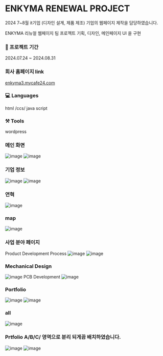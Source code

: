# ENKYMA RENEWAL PROJECT
2024 7~8월 it기업 (디자인 설계, 제품 제조) 기업의 웹페이지 제작을 담당하였습니다. 







ENKYMA 리뉴얼 웹페이지 팀 프로젝트
기획, 디자인, 메인페이지 UI 을 구현





### 📁 프로젝트 기간
2024.07.24 ~ 2024.08.31

### 회사 홈페이지 link
[enkyma3.mycafe24.com](enkyma3.mycafe24.com)




### 💻 Languages

html /ccs/ java script



### ⚒️ Tools

wordpress




 ### 메인 화면 
 ![image](https://github.com/user-attachments/assets/7b4e6449-9e88-4aa3-81c1-944d48aaa881)
![image](https://github.com/user-attachments/assets/46f5afe4-559f-4f06-b768-2d8726963fba)


 ###  기업 정보 
 ![image](https://github.com/user-attachments/assets/ebd90f40-a51c-49da-8abd-111d8392c567)
 ![image](https://github.com/user-attachments/assets/1b9a60b9-20fc-4cb8-bc92-4c5f13245f59)



 ### 연혁 
![image](https://github.com/user-attachments/assets/be7f1d75-c021-4727-abf4-d33cd586c97d)



 ### map 
![image](https://github.com/user-attachments/assets/79052b64-ea13-430c-b6b4-e500ba8c7f9e)




 ### 사업 분야 페이지 

Product Development Process
![image](https://github.com/user-attachments/assets/a21bf3c3-8990-447f-8dc2-1a62113e77a5)
![image](https://github.com/user-attachments/assets/9ba0e510-9cc6-4875-a14e-3168e7052894)


 ### Mechanical Design
![image](https://github.com/user-attachments/assets/1b8e9033-2cbf-4162-a662-27f80f82bfb3)
PCB Development​
![image](https://github.com/user-attachments/assets/66366450-8efe-42ee-a3ef-09e4fd66332b)



 ### Portfolio
![image](https://github.com/user-attachments/assets/dbcbfd3a-e03f-4468-9a50-df02be138fbf)
![image](https://github.com/user-attachments/assets/d578e23d-cf9a-44a1-9888-2239c4da0384)


 ###  all 
![image](https://github.com/user-attachments/assets/d52988e7-78fe-442b-b500-a4dc73c74189)

 ###  Prtfolio A/B/C/ 영역으로 분리 되게끔 배치하였습니다.
![image](https://github.com/user-attachments/assets/7b6e7f2d-8ebb-47fd-874a-4e661db93a08)
![image](https://github.com/user-attachments/assets/5fd08e69-56c3-42be-a40d-794c1c22c2be)




 ### 


